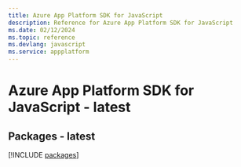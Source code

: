 ```yaml
---
title: Azure App Platform SDK for JavaScript
description: Reference for Azure App Platform SDK for JavaScript
ms.date: 02/12/2024
ms.topic: reference
ms.devlang: javascript
ms.service: appplatform
---
```

# Azure App Platform SDK for JavaScript - latest
## Packages - latest
[!INCLUDE [packages](app-platform-index.md)]
